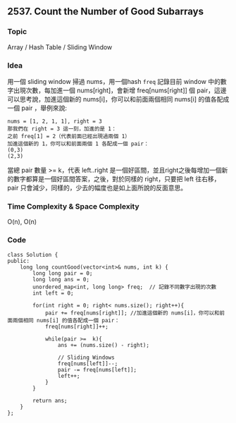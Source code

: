 ##  2537. Count the Number of Good Subarrays

### Topic
Array / Hash Table / Sliding Window

### Idea
用一個 sliding window 掃過 nums，用一個hash `freq` 記錄目前 window 中的數字出現次數，每加進一個 nums[right]，會新增 freq[nums[right]] 個 pair，這邊可以思考說，加進這個新的 nums[i]，你可以和前面兩個相同 nums[i] 的值各配成一個 pair
，舉例來說:  

```
nums = [1, 2, 1, 1], right = 3
那我們在 right = 3 這一刻，加進的是 1：
之前 freq[1] = 2（代表前面已經出現過兩個 1）
加進這個新的 1，你可以和前面兩個 1 各配成一個 pair：
(0,3)
(2,3)
```

當總 pair 數量 >= k，代表 left..right 是一個好區間，並且right之後每增加一個新的數字都算是一個好區間答案，之後，對於同樣的 right，只要把 left 往右移，pair 只會減少，同樣的，少去的幅度也是如上面所說的反面意思。


### Time Complexity & Space Complexity
O(n), O(n)

### Code
```
class Solution {
public:
    long long countGood(vector<int>& nums, int k) {
        long long pair = 0;
        long long ans = 0;
        unordered_map<int, long long> freq;  // 記錄不同數字出現的次數
        int left = 0;

        for(int right = 0; right< nums.size(); right++){
            pair += freq[nums[right]]; //加進這個新的 nums[i]，你可以和前面兩個相同 nums[i] 的值各配成一個 pair：
            freq[nums[right]]++;

            while(pair >=  k){
                ans += (nums.size() - right);

                // Sliding Windows 
                freq[nums[left]]--;
                pair -= freq[nums[left]];
                left++;
            }
        }

        return ans;
    }
};
```
